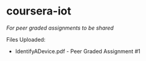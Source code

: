 # coursera-iot
_For peer graded assignments to be shared_

Files Uploaded:
- IdentifyADevice.pdf - Peer Graded Assignment #1
